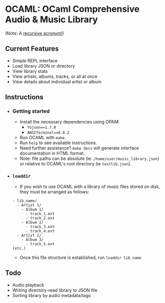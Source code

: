 # OCAML: OCaml Comprehensive Audio & Music Library
(Note: A [recursive acronym!](https://en.wikipedia.org/wiki/Recursive_acronym))
## Current Features
- Simple REPL interface
- Load library JSON or directory
- View library stats
- View artists, albums, tracks, or all at once
- View details about individual artist or album
## Instructions
- ### Getting started
  - Install the necessary dependencies using OPAM:
    - `Yojson==1.7.0`
    - `ANSITerminal==0.8.2`
  - Run OCAML with `make`.
  - Run `help` to see available instructions.
  - Need further assistance? `make docs` will generate interface documentation in HTML format.
  - Note: file paths can be absolute (ie. `/home/user/music_library.json`) or relative to OCAML's root directory (ie `testlib.json`).
- ### `loaddir`
  - If you wish to use OCAML with a library of music files stored on disk, they must be arranged as follows:
  ```
  - lib_name/
    - Artist 1/
      - Album 1/
        - track_1.ext
        - track_2.ext
      - Album 2/
        - track_3.ext
        - track_4.ext
    - Artist 2/
      - Album 3/
        - track_5.ext
  (etc.)
  ```
  - Once this file structure is established, run `loaddir lib_name`
## Todo
- Audio playback
- Writing directory-read library to JSON file
- Sorting library by audio metadata/tags